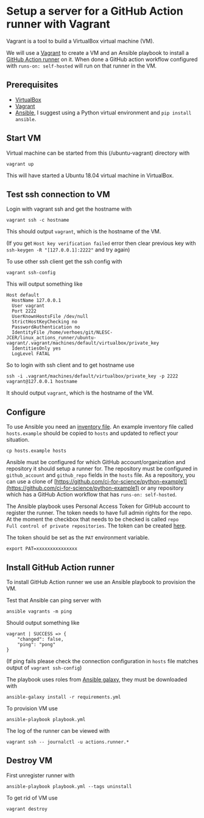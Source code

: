 # Setup a server for a GitHub Action runner with Vagrant

Vagrant is a tool to build a VirtualBox virtual machine (VM).

We will use a [Vagrant](https://www.vagrantup.com) to create a VM and an Ansible playbook to install a [GitHub Action runner](https://help.github.com/en/actions/hosting-your-own-runners) on it. When done a GitHub action workflow configured with `runs-on: self-hosted` will run on that runner in the VM.

## Prerequisites

* [VirtualBox](https://www.virtualbox.org/wiki/Downloads)
* [Vagrant](https://www.vagrantup.com/downloads)
* [Ansible](https://docs.ansible.com/ansible/latest/installation_guide/intro_installation.html),
    I suggest using a Python virtual environment and `pip install ansible`.

## Start VM

Virtual machine can be started from this (/ubuntu-vagrant) directory with

```shell
vagrant up
```

This will have started a Ubuntu 18.04 virtual machine in VirtualBox.

## Test ssh connection to VM

Login with vagrant ssh and get the hostname with

```shell
vagrant ssh -c hostname
```

This should output `vagrant`, which is the hostname of the VM.

(If you get `Host key verification failed` error then clear previous key with `ssh-keygen -R "[127.0.0.1]:2222"` and try again)

To use other ssh client get the ssh config with

```shell
vagrant ssh-config
```

This will output something like

```shell
Host default
  HostName 127.0.0.1
  User vagrant
  Port 2222
  UserKnownHostsFile /dev/null
  StrictHostKeyChecking no
  PasswordAuthentication no
  IdentityFile /home/verhoes/git/NLESC-JCER/linux_actions_runner/ubuntu-vagrant/.vagrant/machines/default/virtualbox/private_key
  IdentitiesOnly yes
  LogLevel FATAL
```

So to login with ssh client and to get hostname use

```shell
ssh -i .vagrant/machines/default/virtualbox/private_key -p 2222 vagrant@127.0.0.1 hostname
```

It should output `vagrant`, which is the hostname of the VM.

## Configure

To use Ansible you need an [inventory file](https://docs.ansible.com/ansible/latest/user_guide/intro_inventory.html). An example inventory file called `hosts.example` should be copied to `hosts` and updated to reflect your situation.

```shell
cp hosts.example hosts
```

Ansible must be configured for which GitHub account/organization and repository it should setup a runner for.
The repository must be configured in `github_account` and `github_repo` fields in the `hosts` file.
As a repository, you can use a clone of [https://github.com/ci-for-science/python-example1](https://github.com/ci-for-science/python-example1) or any repository which has a GitHub Action workflow that has `runs-on: self-hosted`.

The Ansible playbook uses Personal Access Token for GitHub account to register the runner.
The token needs to have full admin rights for the repo. At the moment the checkbox that needs to be checked is called `repo          Full control of private repositories`. The token can be created [here](https://github.com/settings/tokens).

The token should be set as the `PAT` environment variable.

```shell
export PAT=xxxxxxxxxxxxxxx
```

## Install GitHub Action runner

To install GitHub Action runner we use an Ansible playbook to provision the VM.

Test that Ansible can ping server with

```shell
ansible vagrants -m ping
```

Should output something like

```shell
vagrant | SUCCESS => {
    "changed": false,
    "ping": "pong"
}
```

(If ping fails please check the connection configuration in `hosts` file matches output of `vagrant ssh-config`)

The playbook uses roles from [Ansible galaxy](https://galaxy.ansible.com/), they must be downloaded with

```shell
ansible-galaxy install -r requirements.yml
```

To provision VM use

```shell
ansible-playbook playbook.yml
```

The log of the runner can be viewed with

```shell
vagrant ssh -- journalctl -u actions.runner.*
```

## Destroy VM

First unregister runner with

```shell
ansible-playbook playbook.yml --tags uninstall
```

To get rid of VM use

```shell
vagrant destroy
```

